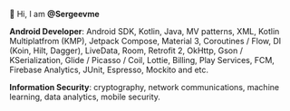 👨 Hi, I am **@Sergeevme**

**Android Developer**: Android SDK, Kotlin, Java, MV patterns, XML, Kotlin Multiplatfrom (KMP), Jetpack Compose, Material 3, Coroutines / Flow, DI (Koin, Hilt, Dagger), LiveData, Room, Retrofit 2, OkHttp, Gson / KSerialization, Glide / Picasso / Coil, Lottie, Billing, Play Services, FCM, Firebase Analytics, JUnit, Espresso, Mockito and etc.

**Information Security**: cryptography, network communications, machine learning, data analytics, mobile security.

<!---
Sergeevme/Sergeevme is a ✨ special ✨ repository because its `README.md` (this file) appears on your GitHub profile.
You can click the Preview link to take a look at your changes.
--->
